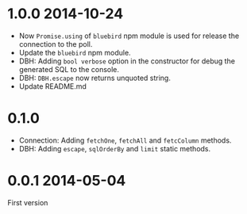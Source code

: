 # 1.0.0 2014-10-24

* Now ``Promise.using`` of ``bluebird`` npm module is used for release the connection to the poll.
* Update the ``bluebird`` npm module.
* DBH: Adding ``bool verbose`` option in the constructor for debug the generated SQL to the console.
* DBH: ``DBH.escape`` now returns unquoted string.
* Update README.md

# 0.1.0

* Connection: Adding ``fetchOne``, ``fetchAll`` and ``fetcColumn`` methods.
* DBH: Adding ``escape``, ``sqlOrderBy`` and ``limit`` static methods.

# 0.0.1 2014-05-04

First version
